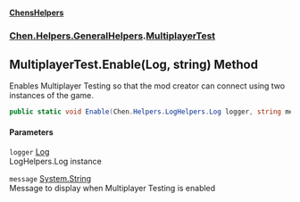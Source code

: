 
#### [ChensHelpers](index 'index')

### [Chen.Helpers.GeneralHelpers](Chen_Helpers_GeneralHelpers 'Chen.Helpers.GeneralHelpers').[MultiplayerTest](Chen_Helpers_GeneralHelpers_MultiplayerTest 'Chen.Helpers.GeneralHelpers.MultiplayerTest')

## MultiplayerTest.Enable(Log, string) Method
Enables Multiplayer Testing so that the mod creator can connect using two instances of the game.  
```csharp
public static void Enable(Chen.Helpers.LogHelpers.Log logger, string message="Multiplayer Testing is enabled! If you see this message, report this as a bug to the mod developer!");
```

#### Parameters
<a name='Chen_Helpers_GeneralHelpers_MultiplayerTest_Enable(Chen_Helpers_LogHelpers_Log_string)_logger'></a>
`logger` [Log](Chen_Helpers_LogHelpers_Log 'Chen.Helpers.LogHelpers.Log')  
LogHelpers.Log instance
  
<a name='Chen_Helpers_GeneralHelpers_MultiplayerTest_Enable(Chen_Helpers_LogHelpers_Log_string)_message'></a>
`message` [System.String](https://docs.microsoft.com/en-us/dotnet/api/System.String 'System.String')  
Message to display when Multiplayer Testing is enabled
  
